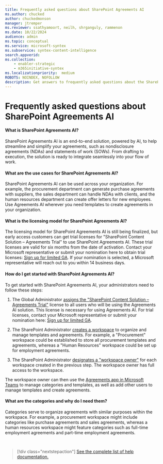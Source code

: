 ```yaml
---
title: Frequently asked questions about SharePoint Agreements AI
ms.author: chucked
author: chuckedmonson
manager: jtremper
ms.reviewer: ssathyamoort, neilh, shrganguly, rammenon
ms.date: 10/22/2024
audience: admin
ms.topic: conceptual
ms.service: microsoft-syntex
ms.subservice: syntex-content-intelligence
search.appverid: 
ms.collection: 
    - enabler-strategic
    - m365initiative-syntex
ms.localizationpriority:  medium
ROBOTS: NOINDEX, NOFOLLOW
description: Get answers to frequently asked questions about the SharePoint Agreements AI solution.
---
```


# Frequently asked questions about SharePoint Agreements AI

#### What is SharePoint Agreements AI?

SharePoint Agreements AI is an end-to-end solution, powered by AI, to help streamline and simplify your agreements, such as nondisclosure agreements (NDAs) and statements of work (SOWs). From drafting to execution, the solution is ready to integrate seamlessly into your flow of work.

#### What are the use cases for SharePoint Agreements AI?

SharePoint Agreements AI can be used across your organization. For example, the procurement department can generate purchase agreements with suppliers, the sales department can handle NDAs with clients, and the human resources department can create offer letters for new employees. Use Agreements AI wherever you need templates to create agreements in your organization.

#### What is the licensing model for SharePoint Agreements AI?

The licensing model for SharePoint Agreements AI is still being finalized, but early access customers can get trial licenses for "SharePoint Content Solution – Agreements Trial" to use SharePoint Agreements AI. These trial licenses are valid for six months from the date of activation. Contact your Microsoft representative or submit your nomination here to obtain trial licenses: [Sign up for limited GA](https://aka.ms/AgreementsSelectiveGA). If your nomination is selected, a Microsoft representative will reach out to you within 14 business days.

#### How do I get started with SharePoint Agreements AI?

To get started with SharePoint Agreements AI, your administrators need to follow these steps:

1. The Global Administrator [assigns the "SharePoint Content Solution – Agreements Trial"](agreements-license-requirements.md) license to all users who will be using the Agreements AI solution. This license is necessary for using Agreements AI. For trial licenses, contact your Microsoft representative or submit your nomination here: [Sign up for limited GA](https://aka.ms/AgreementsSelectiveGA).

2. The SharePoint Administrator [creates a workspace](agreements-setup.md) to organize and manage templates and agreements. For example, a "Procurement" workspace could be established to store all procurement templates and agreements, whereas a "Human Resources" workspace could be set up for employment agreements.

3. The SharePoint Administrator [designates a "workspace owner"](agreements-key-concepts.md#roles) for each workspace created in the previous step. The workspace owner has full access to the workspace.

The workspace owner can then use the [Agreements app in Microsoft Teams](https://teams.microsoft.com/l/app/fc0c5127-1a8c-4d12-9500-c142ca453b83?source=app-details-dialog) to manage categories and templates, as well as add other users to manage templates and create agreements.

#### What are the categories and why do I need them?

Categories serve to organize agreements with similar purposes within the workspace. For example, a procurement workspace might include categories like purchase agreements and sales agreements, whereas a human resources workspace might feature categories such as full-time employment agreements and part-time employment agreements.

<br>

> [!div class="nextstepaction"]
> [See the complete list of help documentation.](agreements-overview.md#help-documentation)
